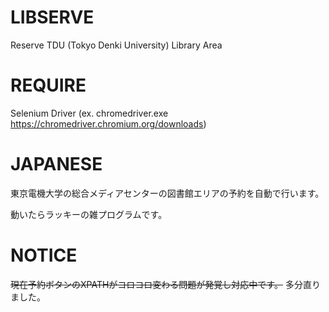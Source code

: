 # LIBSERVE
Reserve TDU (Tokyo Denki University) Library Area

# REQUIRE
Selenium Driver (ex. chromedriver.exe https://chromedriver.chromium.org/downloads)

# JAPANESE
東京電機大学の総合メディアセンターの図書館エリアの予約を自動で行います。

動いたらラッキーの雑プログラムです。


# NOTICE
<s>現在予約ボタンのXPATHがコロコロ変わる問題が発覚し対応中です。</s>
多分直りました。
